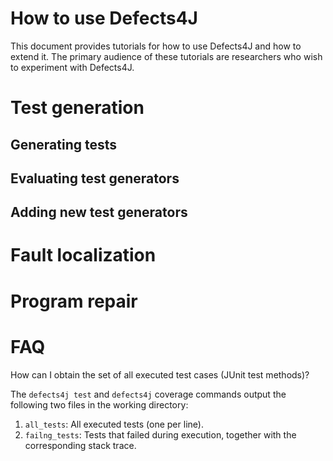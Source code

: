 How to use Defects4J
================
This document provides tutorials for how to use Defects4J and how to extend it.
The primary audience of these tutorials are researchers who wish to experiment
with Defects4J.

Test generation
===============

Generating tests
----------------

Evaluating test generators
--------------------------

Adding new test generators
--------------------------


Fault localization
==================


Program repair
==============


FAQ
==============
How can I obtain the set of all executed test cases (JUnit test methods)?

The `defects4j test` and `defects4j` coverage commands output the following two
files in the working directory:
1. `all_tests`: All executed tests (one per line).
2. `failng_tests`: Tests that failed during execution, together with the
   corresponding stack trace.
